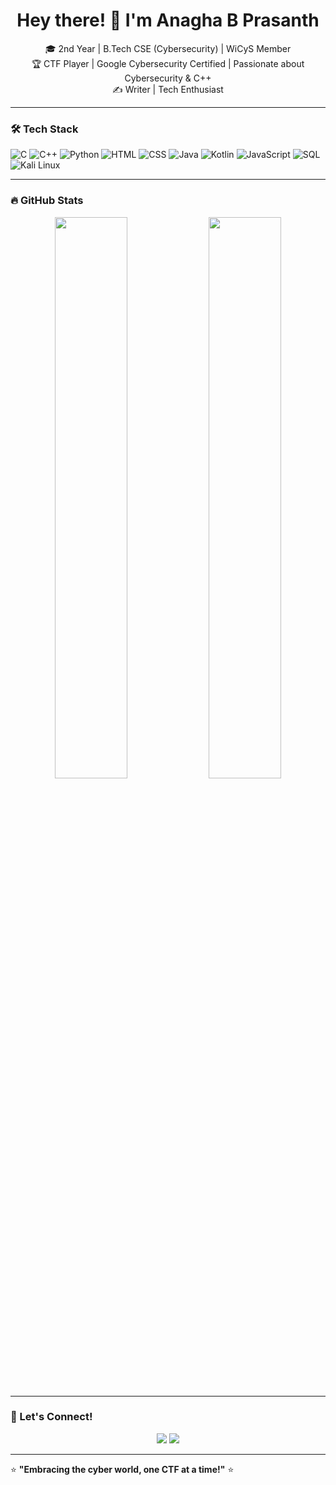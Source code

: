 <h1 align="center">Hey there! 👋 I'm Anagha B Prasanth</h1>

<p align="center">
  🎓 2nd Year | B.Tech CSE (Cybersecurity) | WiCyS Member <br>
  🏆 CTF Player | Google Cybersecurity Certified | Passionate about Cybersecurity & C++ <br>
  ✍️ Writer | Tech Enthusiast <br>
</p>

---

### 🛠 Tech Stack
![C](https://img.shields.io/badge/C-27338e?style=for-the-badge&logo=c&logoColor=white)
![C++](https://img.shields.io/badge/C++-00599C?style=for-the-badge&logo=c%2B%2B&logoColor=white)
![Python](https://img.shields.io/badge/Python-3776AB?style=for-the-badge&logo=python&logoColor=white)
![HTML](https://img.shields.io/badge/HTML5-E34F26?style=for-the-badge&logo=html5&logoColor=white)
![CSS](https://img.shields.io/badge/CSS3-1572B6?style=for-the-badge&logo=css3&logoColor=white)
![Java](https://img.shields.io/badge/Java-007396?style=for-the-badge&logo=java&logoColor=white)
![Kotlin](https://img.shields.io/badge/Kotlin-0095D5?style=for-the-badge&logo=kotlin&logoColor=white)
![JavaScript](https://img.shields.io/badge/JavaScript-F7DF1E?style=for-the-badge&logo=javascript&logoColor=black)
![SQL](https://img.shields.io/badge/SQL-4479A1?style=for-the-badge&logo=MySQL&logoColor=white)
![Kali Linux](https://img.shields.io/badge/Kali_Linux-557C94?style=for-the-badge&logo=kalilinux&logoColor=white)

---

### 🔥 GitHub Stats
<p align="center">
  <img width="48%" src="https://github-readme-stats.vercel.app/api?username=4n4gh4&show_icons=true&theme=radical" />
  <img width="48%" src="https://github-readme-streak-stats.herokuapp.com/?user=4n4gh4&theme=radical" />
</p>

---

### 🚀 Let's Connect!
<p align="center">
  <a href="https://www.linkedin.com/in/anaghabprasanth"><img src="https://img.shields.io/badge/LinkedIn-0077B5?style=for-the-badge&logo=linkedin&logoColor=white"></a>
  <a href="https://4n4gh4.github.io/glitchbusters.github.io/"><img src="https://img.shields.io/badge/GlitchBusters-000000?style=for-the-badge&logo=github&logoColor=white"></a>
</p>

---

⭐ **"Embracing the cyber world, one CTF at a time!"** ⭐
